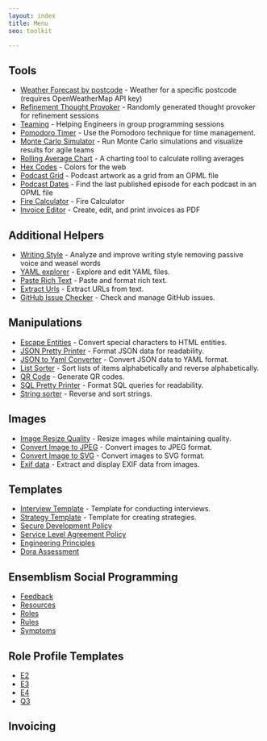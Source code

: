 ```yaml
---
layout: index
title: Menu
seo: toolkit

---
```


## Tools

* [Weather Forecast by postcode](/weather-forecast) - Weather for a specific postcode (requires OpenWeatherMap API key)
* [Refinement Thought Provoker](/refinement) - Randomly generated thought provoker for refinement sessions
* [Teaming](/teaming) - Helping Engineers in group programming sessions
* [Pomodoro Timer](/pomodoro) - Use the Pomodoro technique for time management.
* [Monte Carlo Simulator](/monte-carlo) - Run Monte Carlo simulations and visualize results for agile teams
* [Rolling Average Chart](/rolling-average) - A charting tool to calculate rolling averages
* [Hex Codes](/hex-codes) - Colors for the web
* [Podcast Grid](/podcast-grid) - Podcast artwork as a grid from an OPML file
* [Podcast Dates](/podcast-dates) - Find the last published episode for each podcast in an OPML file
* [Fire Calculator](/fire) - Fire Calculator
* [Invoice Editor](/invoice) - Create, edit, and print invoices as PDF

## Additional Helpers

* [Writing Style](/writing-style) - Analyze and improve writing style removing passive voice and weasel words
* [YAML explorer](/yaml-explorer) - Explore and edit YAML files.
* [Paste Rich Text](/paste-rich-text) - Paste and format rich text.
* [Extract Urls](/extract-urls) - Extract URLs from text.
* [GitHub Issue Checker](/github-issue) - Check and manage GitHub issues.

## Manipulations

* [Escape Entities](/escape-entities) - Convert special characters to HTML entities.
* [JSON Pretty Printer](/json-pretty-printer) - Format JSON data for readability.
* [JSON to Yaml Converter](/json-to-yaml) - Convert JSON data to YAML format.
* [List Sorter](/list-sorter) - Sort lists of items alphabetically and reverse alphabetically.
* [QR Code](/qr) - Generate QR codes.
* [SQL Pretty Printer](/sql-pretty-printer) - Format SQL queries for readability.
* [String sorter](/string-sorter) - Reverse and sort strings.

## Images

* [Image Resize Quality](/image-resize-quality) - Resize images while maintaining quality.
* [Convert Image to JPEG](/image-to-jpeg) - Convert images to JPEG format.
* [Convert Image to SVG](/image-to-svg) - Convert images to SVG format.
* [Exif data](/exif) - Extract and display EXIF data from images.

## Templates

* [Interview Template](/interview-template) - Template for conducting interviews.
* [Strategy Template](/strategy-template) - Template for creating strategies.
* [Secure Development Policy](/secure-dev-policy)
* [Service Level Agreement Policy](/Service-level-agreement-policy)
* [Engineering Principles](/principles)
* [Dora Assessment](/dora-assessment)

## Ensemblism Social Programming

* [Feedback](/ensemblism/feedback)
* [Resources](/ensemblism/resources)
* [Roles](/ensemblism/roles)
* [Rules](/ensemblism/rules)
* [Symptoms](/ensemblism/symptoms)

## Role Profile Templates

* [E2](/e2)
* [E3](/e3)
* [E4](/e4)
* [Q3](/q3)

## Invoicing

